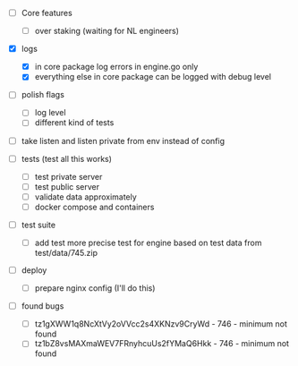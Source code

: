- [ ] Core features
  - [ ] over staking (waiting for NL engineers)

- [x] logs
  - [x] in core package log errors in engine.go only
  - [x] everything else in core package can be logged with debug level

- [ ] polish flags
  - [ ] log level
  - [ ] different kind of tests
- [ ] take listen and listen private from env instead of config

- [ ] tests (test all this works)
  - [ ] test private server
  - [ ] test public server
  - [ ] validate data approximately
  - [ ] docker compose and containers

- [ ] test suite
  - [ ] add test more precise test for engine based on test data from test/data/745.zip
  
- [ ] deploy
  - [ ] prepare nginx config (I'll do this)

- [ ] found bugs
  - [ ] tz1gXWW1q8NcXtVy2oVVcc2s4XKNzv9CryWd - 746 - minimum not found
  - [ ] tz1bZ8vsMAXmaWEV7FRnyhcuUs2fYMaQ6Hkk - 746 - minimum not found